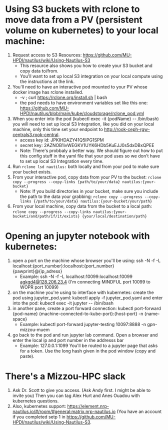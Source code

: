 # Using S3 buckets with rclone to move data from a PV (persistent volume on kubernetes) to your local machine:

1. Request access to S3 Resources: https://github.com/MU-HPDI/nautilus/wiki/Using-Nautilus-S3
    - This resource also shows you how to create your S3 bucket and copy data to/from.
    - You'll want to set up local S3 integration on your local compute using the instructions at the link.
2. You'll need to have an interactive pod mounted to your PV whose docker image has rclone installed.
    - -v ; curl https://rclone.org/install.sh | bash
    - the pod needs to have environment variables set like this one: https://github.com/MU-HPDI/nautilus/blob/main/kube/cloudstorage/rclone_pod.yml
3. When you enter into the pod (kubectl exec -it {podName} -- /bin/bash) you will need to set up local S3 Integration, like you did on your local machine, only this time set your endpoint to http://rook-ceph-rgw-centrals3.rook-central.
   - access key id: JPKIHDAZY41Q5IPG1SPM
   - secret key: 2AZNOB1ivWEGKV1UYK6HDb5KuEJJ0s5dxDBxQPEE
    - Note: There's probbaly a better way. We should figure out how to put this config stuff in the yaml file that your pod uses so we don't have to set up local S3 Integration every time.
5. Run `rclone lsd nautilus:` both locally and from your pod to make sure your bucket exists.
6. From your interactive pod, copy data from your PV to the bucket: `rclone copy --progress --copy-links {path/to/your/data} nautilus:{your-bucket}`
    - Note: If you build directories in your bucket, make sure you include the path to the data your grabbing: `rclone copy --progress --copy-links {/path/to/your/data} nautilus:{your-bucket/your/path}`
7. From your local machine, copy data from the bucket to a local path: `rclone copy --progress --copy-links nautilus:{your-bucketi/and/path/if/it/exists} {your/local/destination/path}`

# Opening an jupyter notebook with kubernetes:

1. open a port on the machine whose browser you'll be using: ssh -N -f -L localhost:{port_number}:localhost:{port_number} {pawprint}@{ip_adress}
    - Example: ssh -N -f -L localhost:10099:localhost:10099 agkgd4@128.206.23.4 (I'm connecting MINDFUL port 10099 to WOPR port 10099)
2. on the machine you're using to interface with kubernetes: create the pod using jupyter_pod.yaml: kubectl apply -f jupyter_pod.yaml
                                                             and enter into the pod: kubectl exec -it jupyter -- /bin/bash
3. in another pane, create a port forward connection:  kubectl port-forward {pod-name} {machine-connected-to-kube-port}:{host-port} -n {name-space}
    - Example: kubectl port-forward jupyter-testing 10097:8888 -n gpn-mizzou-muem
4. go back to the pod and run jupyter lab command. Open a browser and enter the local ip and port number in the addresss bar
    - Example: 127.0.0.1:1099
   You'll be routed to a jupyter page that asks for a token. Use the long hash given in the pod window (copy and paste).

# There's a Mizzou-HPC slack 

1. Ask Dr. Scott to give you access. (Ask Andy first. I might be able to invite you) Then you can tag Alex Hurt and Anes Ouadou with kubernetes questions.
2. Also, kubernetes support: https://element.nrp-nautilus.io/#/room/#general:matrix.nrp-nautilus.io (You have an account if you completed setp 1 in https://github.com/MU-HPDI/nautilus/wiki/Using-Nautilus-S3.

